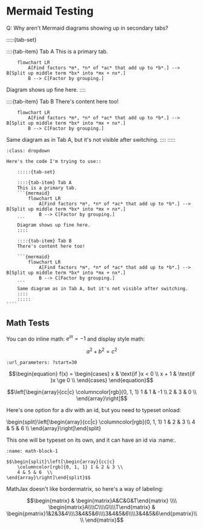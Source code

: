 # Mermaid Testing

Q: Why aren't Mermaid diagrams showing up in secondary tabs? 

:::::{tab-set}

::::{tab-item} Tab A
This is a primary tab.
```{mermaid}
    flowchart LR
        A[Find factors *m*, *n* of *ac* that add up to *b*.] --> B[Split up middle term *bx* into *mx + nx*.]
        B --> C[Factor by grouping.]
```
Diagram shows up fine here.
::::

::::{tab-item} Tab B
There's content here too!

```{mermaid}
    flowchart LR
        A[Find factors *m*, *n* of *ac* that add up to *b*.] --> B[Split up middle term *bx* into *mx + nx*.]
        B --> C[Factor by grouping.]
```
Same diagram as in Tab A, but it's not visible after switching.
::::
:::::

`````{admonition} Syntax
:class: dropdown

Here's the code I'm trying to use::

    :::::{tab-set}

    ::::{tab-item} Tab A
    This is a primary tab.
    ```{mermaid}
        flowchart LR
            A[Find factors *m*, *n* of *ac* that add up to *b*.] --> B[Split up middle term *bx* into *mx + nx*.]
            B --> C[Factor by grouping.]
    ```
    Diagram shows up fine here.
    ::::

    ::::{tab-item} Tab B
    There's content here too!

    ```{mermaid}
        flowchart LR
            A[Find factors *m*, *n* of *ac* that add up to *b*.] --> B[Split up middle term *bx* into *mx + nx*.]
            B --> C[Factor by grouping.]
    ```
    Same diagram as in Tab A, but it's not visible after switching.
    ::::
    :::::
````
`````

## Math Tests
You can do inline math: $e^{i\pi} = -1$ and display style math:  

$$a^2 + b^2 = c^2$$

```{youtube} jnxqHcObNK4
:url_parameters: ?start=30
```

$$\begin{equation}
f(x) = \begin{cases} x & \text{if }x < 0 \\ x + 1 & \text{if }x \ge 0 \\ \end{cases}
\end{equation}$$

$$\left[\begin{array}{cc|c}
    \columncolor[rgb]{0, 1, 1} 1 & 1 & -1 \\
    2 & 3 & 0  \\
\end{array}\right]$$

Here's one option for a div with an id, but you need to typeset onload:
<div class="live" id="matrix-test">
\begin{split}\left[\begin{array}{cc|c}
    \columncolor[rgb]{0, 1, 1} 1 & 2 & 3 \\
    4 & 5 & 6  \\
\end{array}\right]\end{split}
</div>
<script>window.onload = function(){MathJax.typeset(['.live']);}</script>

This one will be typeset on its own, and it can have an id via :name:.
```{div} live
:name: math-block-1

$$\begin{split}\left[\begin{array}{cc|c}
    \columncolor[rgb]{0, 1, 1} 1 & 2 & 3 \\
    4 & 5 & 6  \\
\end{array}\right]\end{split}$$
```

MathJax doesn't like bordermatrix, so here's a way of labeling:

$$\begin{matrix}
 & \begin{matrix}A&C&G&T\end{matrix} \\\\
\begin{matrix}A\\\\C\\\\G\\\\T\end{matrix} & 
  \begin{pmatrix}1&2&3&4\\\\3&4&5&6\\\\3&4&5&6\\\\3&4&5&6\end{pmatrix}\\\\
\end{matrix}$$
